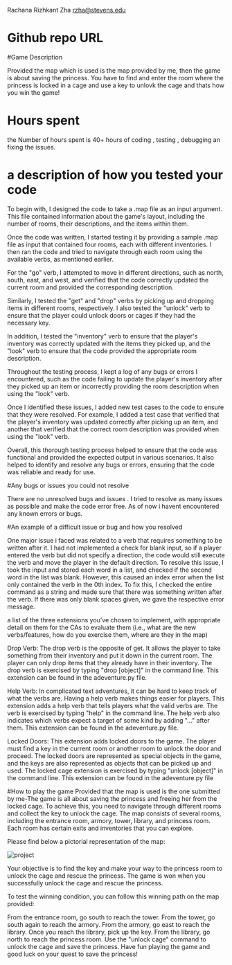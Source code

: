 Rachana Rizhkant Zha [rzha@stevens.edu](mailto:rzha@stevens.edu)



# Github repo URL



#Game Description

Provided the map which is used is the map provided by me, then the game is about saving the princess. You have to find and enter the room where the princess is locked in a cage and use a key to unlovk the cage and thats how you win the game!

# Hours spent

the Number of hours spent is 40+ hours of coding , testing , debugging an fixing the issues.




# a description of how you tested your code

To begin with, I designed the code to take a .map file as an input argument. This file contained information about the game's layout, including the number of rooms, their descriptions, and the items within them.

Once the code was written, I started testing it by providing a sample .map file as input that contained four rooms, each with different inventories. I then ran the code and tried to navigate through each room using the available verbs, as mentioned earlier.

For the "go" verb, I attempted to move in different directions, such as north, south, east, and west, and verified that the code correctly updated the current room and provided the corresponding description.

Similarly, I tested the "get" and "drop" verbs by picking up and dropping items in different rooms, respectively. I also tested the "unlock" verb to ensure that the player could unlock doors or cages if they had the necessary key.

In addition, I tested the "inventory" verb to ensure that the player's inventory was correctly updated with the items they picked up, and the "look" verb to ensure that the code provided the appropriate room description.

Throughout the testing process, I kept a log of any bugs or errors I encountered, such as the code failing to update the player's inventory after they picked up an item or incorrectly providing the room description when using the "look" verb.

Once I identified these issues, I added new test cases to the code to ensure that they were resolved. For example, I added a test case that verified that the player's inventory was updated correctly after picking up an item, and another that verified that the correct room description was provided when using the "look" verb.

Overall, this thorough testing process helped to ensure that the code was functional and provided the expected output in various scenarios. It also helped to identify and resolve any bugs or errors, ensuring that the code was reliable and ready for use.





#Any bugs or issues you could not resolve

There are no unresolved bugs and issues . I tried to resolve as many issues as possible and make the code error free. As of now i havent encountered any known errors or bugs.





#An example of a difficult issue or bug and how you resolved

One major issue i faced was related to a verb that requires something to be written after it. I had not implemented a check for blank input, so if a player entered the verb but did not specify a direction, the code would still execute the verb and move the player in the default direction. To resolve this issue, I took the input and stored each word in a list, and checked if the second word in the list was blank. However, this caused an index error when the list only contained the verb in the 0th index. To fix this, I checked the entire command as a string and made sure that there was something written after the verb. If there was only blank spaces given, we gave the respective error message.





a list of the three extensions you’ve chosen to implement, with appropriate detail on them for the CAs to evaluate them (i.e., what are the new verbs/features, how do you exercise them, where are they in the map)

Drop Verb: The drop verb is the opposite of get. It allows the player to take something from their inventory and put it down in the current room. The player can only drop items that they already have in their inventory. The drop verb is exercised by typing "drop [object]" in the command line. This extension can be found in the adeventure.py file.

Help Verb: In complicated text adventures, it can be hard to keep track of what the verbs are. Having a help verb makes things easier for players. This extension adds a help verb that tells players what the valid verbs are. The verb is exercised by typing "help" in the command line. The help verb also indicates which verbs expect a target of some kind by adding "..." after them. This extension can be found in the adeventure.py file.

Locked Doors: This extension adds locked doors to the game. The player must find a key in the current room or another room to unlock the door and proceed. The locked doors are represented as special objects in the game, and the keys are also represented as objects that can be picked up and used. The locked cage extension is exercised by typing "unlock [object]" in the command line. This extension can be found in the adeventure.py file


#How to play the game 
Provided that the map is used is the one submitted by me-The game is all about saving the princess and freeing her from the locked cage. To achieve this, you need to navigate through different rooms and collect the key to unlock the cage. The map consists of several rooms, including the entrance room, armory, tower, library, and princess room. Each room has certain exits and inventories that you can explore.

Please find below a pictorial representation of the map:

![project](https://user-images.githubusercontent.com/124010659/229400022-bea170f4-5101-48ae-bdaf-00fd88578e42.jpg)

Your objective is to find the key and make your way to the princess room to unlock the cage and rescue the princess. The game is won when you successfully unlock the cage and rescue the princess.

To test the winning condition, you can follow this winning path on the map provided:

From the entrance room, go south to reach the tower.
From the tower, go south again to reach the armory.
From the armory, go east to reach the library.
Once you reach the library, pick up the key.
From the library, go north to reach the princess room.
Use the "unlock cage" command to unlock the cage and save the princess.
Have fun playing the game and good luck on your quest to save the princess!


